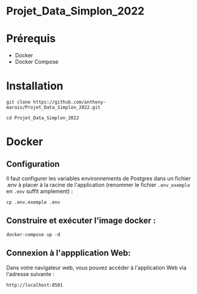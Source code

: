 # Projet_Data_Simplon_2022
# Prérequis

* Docker
* Docker Compose
# Installation
```console
git clone https://github.com/anthony-marais/Projet_Data_Simplon_2022.git
```
```console
cd Projet_Data_Simplon_2022
```
# Docker
## Configuration
Il faut configurer les variables environnements de Postgres dans un fichier .env à placer à la racine de l'application (renommer le fichier `.env_exemple` en `.env` suffit amplement) :
```console
cp .env.exemple .env
```
## Construire et exécuter l'image docker :
```console
docker-compose up -d
```
## Connexion à l'appplication Web:
Dans votre navigateur web, vous pouvez accéder à l'application Web via l'adresse suivante :
```console
http://localhost:8501
```

